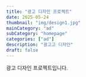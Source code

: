 ```yaml
---
title: "광고 디자인 프로젝트"
date: 2025-05-24
thumbnail: "img/design1.jpg"
mainCategory: "ad"
subCategory: "homepage"
categories: ["ad"]
description: "광고고 디자인"
draft: false
---
```


광고 디자인 프로젝트입니다.